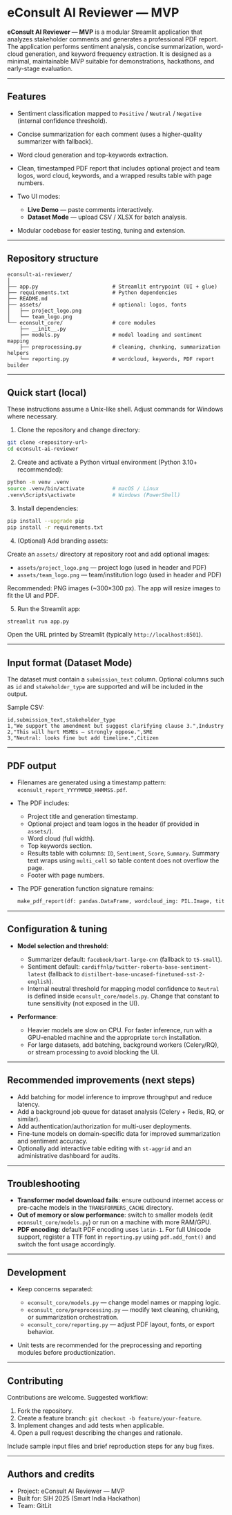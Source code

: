 # eConsult AI Reviewer — MVP

**eConsult AI Reviewer — MVP** is a modular Streamlit application that analyzes stakeholder comments and generates a professional PDF report. The application performs sentiment analysis, concise summarization, word-cloud generation, and keyword frequency extraction. It is designed as a minimal, maintainable MVP suitable for demonstrations, hackathons, and early-stage evaluation.

---

## Features

* Sentiment classification mapped to `Positive` / `Neutral` / `Negative` (internal confidence threshold).
* Concise summarization for each comment (uses a higher-quality summarizer with fallback).
* Word cloud generation and top-keywords extraction.
* Clean, timestamped PDF report that includes optional project and team logos, word cloud, keywords, and a wrapped results table with page numbers.
* Two UI modes:

  * **Live Demo** — paste comments interactively.
  * **Dataset Mode** — upload CSV / XLSX for batch analysis.
* Modular codebase for easier testing, tuning and extension.

---

## Repository structure

```
econsult-ai-reviewer/
│
├── app.py                        # Streamlit entrypoint (UI + glue)
├── requirements.txt              # Python dependencies
├── README.md
├── assets/                       # optional: logos, fonts
│   ├── project_logo.png
│   └── team_logo.png
└── econsult_core/                # core modules
    ├── __init__.py
    ├── models.py                 # model loading and sentiment mapping
    ├── preprocessing.py          # cleaning, chunking, summarization helpers
    └── reporting.py              # wordcloud, keywords, PDF report builder
```

---

## Quick start (local)

These instructions assume a Unix-like shell. Adjust commands for Windows where necessary.

1. Clone the repository and change directory:

```bash
git clone <repository-url>
cd econsult-ai-reviewer
```

2. Create and activate a Python virtual environment (Python 3.10+ recommended):

```bash
python -m venv .venv
source .venv/bin/activate         # macOS / Linux
.venv\Scripts\activate            # Windows (PowerShell)
```

3. Install dependencies:

```bash
pip install --upgrade pip
pip install -r requirements.txt
```

4. (Optional) Add branding assets:

Create an `assets/` directory at repository root and add optional images:

* `assets/project_logo.png` — project logo (used in header and PDF)
* `assets/team_logo.png` — team/institution logo (used in header and PDF)

Recommended: PNG images (\~300×300 px). The app will resize images to fit the UI and PDF.

5. Run the Streamlit app:

```bash
streamlit run app.py
```

Open the URL printed by Streamlit (typically `http://localhost:8501`).

---

## Input format (Dataset Mode)

The dataset must contain a `submission_text` column. Optional columns such as `id` and `stakeholder_type` are supported and will be included in the output.

Sample CSV:

```csv
id,submission_text,stakeholder_type
1,"We support the amendment but suggest clarifying clause 3.",Industry
2,"This will hurt MSMEs — strongly oppose.",SME
3,"Neutral: looks fine but add timeline.",Citizen
```

---

## PDF output

* Filenames are generated using a timestamp pattern: `econsult_report_YYYYMMDD_HHMMSS.pdf`.
* The PDF includes:

  * Project title and generation timestamp.
  * Optional project and team logos in the header (if provided in `assets/`).
  * Word cloud (full width).
  * Top keywords section.
  * Results table with columns: `ID`, `Sentiment`, `Score`, `Summary`. Summary text wraps using `multi_cell` so table content does not overflow the page.
  * Footer with page numbers.
* The PDF generation function signature remains:

  ```py
  make_pdf_report(df: pandas.DataFrame, wordcloud_img: PIL.Image, title: str = ..., project_logo_path: Optional[str] = None, team_logo_path: Optional[str] = None) -> bytes
  ```

---

## Configuration & tuning

* **Model selection and threshold**:

  * Summarizer default: `facebook/bart-large-cnn` (fallback to `t5-small`).
  * Sentiment default: `cardiffnlp/twitter-roberta-base-sentiment-latest` (fallback to `distilbert-base-uncased-finetuned-sst-2-english`).
  * Internal neutral threshold for mapping model confidence to `Neutral` is defined inside `econsult_core/models.py`. Change that constant to tune sensitivity (not exposed in the UI).
* **Performance**:

  * Heavier models are slow on CPU. For faster inference, run with a GPU-enabled machine and the appropriate `torch` installation.
  * For large datasets, add batching, background workers (Celery/RQ), or stream processing to avoid blocking the UI.

---

## Recommended improvements (next steps)

* Add batching for model inference to improve throughput and reduce latency.
* Add a background job queue for dataset analysis (Celery + Redis, RQ, or similar).
* Add authentication/authorization for multi-user deployments.
* Fine-tune models on domain-specific data for improved summarization and sentiment accuracy.
* Optionally add interactive table editing with `st-aggrid` and an administrative dashboard for audits.

---

## Troubleshooting

* **Transformer model download fails**: ensure outbound internet access or pre-cache models in the `TRANSFORMERS_CACHE` directory.
* **Out of memory or slow performance**: switch to smaller models (edit `econsult_core/models.py`) or run on a machine with more RAM/GPU.
* **PDF encoding**: default PDF encoding uses `latin-1`. For full Unicode support, register a TTF font in `reporting.py` using `pdf.add_font()` and switch the font usage accordingly.

---

## Development

* Keep concerns separated:

  * `econsult_core/models.py` — change model names or mapping logic.
  * `econsult_core/preprocessing.py` — modify text cleaning, chunking, or summarization orchestration.
  * `econsult_core/reporting.py` — adjust PDF layout, fonts, or export behavior.
* Unit tests are recommended for the preprocessing and reporting modules before productionization.

---

## Contributing

Contributions are welcome. Suggested workflow:

1. Fork the repository.
2. Create a feature branch: `git checkout -b feature/your-feature`.
3. Implement changes and add tests when applicable.
4. Open a pull request describing the changes and rationale.

Include sample input files and brief reproduction steps for any bug fixes.

---

## Authors and credits

* Project: eConsult AI Reviewer — MVP
* Built for: SIH 2025 (Smart India Hackathon)
* Team: GitLit


